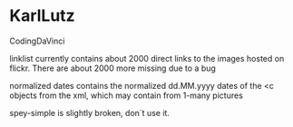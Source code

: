 # KarlLutz
CodingDaVinci

linklist currently contains about 2000 direct links to the images hosted on flickr. There are about 2000 more missing due to a bug

normalized dates contains the normalized dd.MM.yyyy dates of the <c objects from the xml, which may contain from 1-many pictures

spey-simple is slightly broken, don´t use it.
